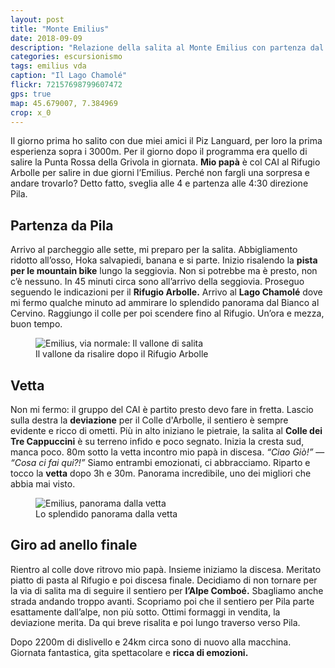 ```yaml
---
layout: post
title: "Monte Emilius"
date: 2018-09-09
description: "Relazione della salita al Monte Emilius con partenza dal parcheggio di Pila. Via normale per il Lago Chamolé, il Rifugio Arbolle, il Colle dei Tre Cappuccini e la cresta sud"
categories: escursionismo
tags: emilius vda
caption: "Il Lago Chamolé"
flickr: 72157698799607472
gps: true
map: 45.679007, 7.384969
crop: x_0
---
```


Il giorno prima ho salito con due miei amici il Piz Languard, per loro la prima esperienza sopra i 3000m. Per il giorno dopo il programma era quello di salire la Punta Rossa della Grivola in giornata. **Mio papà** è col CAI al Rifugio Arbolle per salire in due giorni l’Emilius. Perché non fargli una sorpresa e andare trovarlo? Detto fatto, sveglia alle 4 e partenza alle 4:30 direzione Pila.

## Partenza da Pila

Arrivo al parcheggio alle sette, mi preparo per la salita. Abbigliamento ridotto all’osso, Hoka salvapiedi, banana e si parte. Inizio risalendo la **pista per le mountain bike** lungo la seggiovia. Non si potrebbe ma è presto, non c’è nessuno. In 45 minuti circa sono all’arrivo della seggiovia. Proseguo seguendo le indicazioni per il **Rifugio Arbolle.** Arrivo al **Lago Chamolé** dove mi fermo qualche minuto ad ammirare lo splendido panorama dal Bianco al Cervino. Raggiungo il colle per poi scendere fino al Rifugio. Un’ora e mezza, buon tempo.

<figure>
    <img src="https://farm2.staticflickr.com/1935/45081543481_7a8237ecc6_c.jpg" alt="Emilius, via normale: Il vallone di salita" /> 
    <figcaption>Il vallone da risalire dopo il Rifugio Arbolle</figcaption>
</figure>

## Vetta

Non mi fermo: il gruppo del CAI è partito presto devo fare in fretta. Lascio sulla destra la **deviazione** per il Colle d'Arbolle, il sentiero è sempre evidente e ricco di ometti. Più in alto iniziano le pietraie, la salita al **Colle dei Tre Cappuccini** è su terreno infido e poco segnato. Inizia la cresta sud, manca poco. 80m sotto la vetta incontro mio papà in discesa. *“Ciao Giò!”* — *“Cosa ci fai qui?!”* Siamo entrambi emozionati, ci abbracciamo. Riparto e tocco la **vetta** dopo 3h e 30m. Panorama incredibile, uno dei migliori che abbia mai visto.

<figure>
    <img src="https://farm2.staticflickr.com/1960/31208393438_7e748d4967_c.jpg" alt="Emilius, panorama dalla vetta" /> 
    <figcaption>Lo splendido panorama dalla vetta</figcaption>
</figure>

## Giro ad anello finale

Rientro al colle dove ritrovo mio papà. Insieme iniziamo la discesa. Meritato piatto di pasta al Rifugio e poi discesa finale. Decidiamo di non tornare per la via di salita ma di seguire il sentiero per **l’Alpe Comboé.** Sbagliamo anche strada andando troppo avanti. Scopriamo poi che il sentiero per Pila parte esattamente dall’alpe, non più sotto. Ottimi formaggi in vendita, la deviazione merita. Da qui breve risalita e poi lungo traverso verso Pila.

Dopo 2200m di dislivello e 24km circa sono di nuovo alla macchina. Giornata fantastica, gita spettacolare e **ricca di emozioni.**